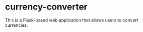 # currency-converter
This is a Flask-based web application that allows users to convert currencies.
